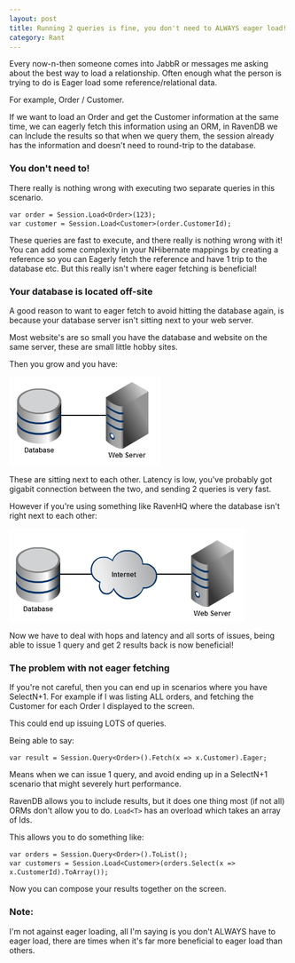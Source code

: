 ```yaml
---
layout: post
title: Running 2 queries is fine, you don't need to ALWAYS eager load!
category: Rant
---
```


Every now-n-then someone comes into JabbR or messages me asking about the best way to load a relationship. Often enough what the person is trying to do is Eager load some reference/relational data.

For example, Order / Customer.

If we want to load an Order and get the Customer information at the same time, we can eagerly fetch this information using an ORM, in RavenDB we can Include the results so that when we query them, the session already has the information and doesn't need to round-trip to the database.

### You don't need to! ###

There really is nothing wrong with executing two separate queries in this scenario.

    var order = Session.Load<Order>(123); 
    var customer = Session.Load<Customer>(order.CustomerId);

These queries are fast to execute, and there really is nothing wrong with it! You can add some complexity in your NHibernate mappings by creating a reference so you can Eagerly fetch the reference and have 1 trip to the database etc. But this really isn't where eager fetching is beneficial!

<!--excerpt-->

### Your database is located off-site ###

A good reason to want to eager fetch to avoid hitting the database again, is because your database server isn't sitting next to your web server.

Most website's are so small you have the database and website on the same server, these are small little hobby sites.

Then you grow and you have:

![](/images/running-two-queries-1.png)

These are sitting next to each other. Latency is low, you've probably got gigabit connection between the two, and sending 2 queries is very fast.

However if you're using something like RavenHQ where the database isn't right next to each other:

![](/images/running-two-queries-2.png)

Now we have to deal with hops and latency and all sorts of issues, being able to issue 1 query and get 2 results back is now beneficial!

### The problem with not eager fetching ###

If you're not careful, then you can end up in scenarios where you have SelectN+1. For example if I was listing ALL orders, and fetching the Customer for each Order I displayed to the screen.

This could end up issuing LOTS of queries.

Being able to say:

    var result = Session.Query<Order>().Fetch(x => x.Customer).Eager;

Means when we can issue 1 query, and avoid ending up in a SelectN+1 scenario that might severely hurt performance.

RavenDB allows you to include results, but it does one thing most (if not all) ORMs don't allow you to do. `Load<T>` has an overload which takes an array of Ids.

This allows you to do something like:

    var orders = Session.Query<Order>().ToList(); 
    var customers = Session.Load<Customer>(orders.Select(x => x.CustomerId).ToArray());

Now you can compose your results together on the screen.

### Note: ###

I'm not against eager loading, all I'm saying is you don't ALWAYS have to eager load, there are times when it's far more beneficial to eager load than others.
